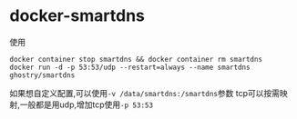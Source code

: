 # docker-smartdns
使用
```
docker container stop smartdns && docker container rm smartdns
docker run -d -p 53:53/udp --restart=always --name smartdns ghostry/smartdns
```
如果想自定义配置,可以使用`-v /data/smartdns:/smartdns`参数
tcp可以按需映射,一般都是用udp,增加tcp使用`-p 53:53`
